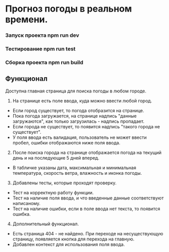 # Прогноз погоды в реальном времени.

### Запуск проекта npm run dev

### Тестирование npm run test

### Сборка проекта npm run build

## Функционал 

Доступна главная страница для поиска погоды в любом городе. 
1. На странице есть поле ввода, куда можно ввести любой город. 
- Если город существует, то погода отобразится на странице. 
- Пока погода загружается, на странице надпись "данные загружаются", как только загрузилась - надпись пропадает.
- Если города не существует, то появится надпись "такого города не существует".
- У поля ввода есть валидация, пользователь не может ввести пробел, ошибки отображаются ниже поля ввода.
2. После поиска города на странице отображается погода на текущий день и на последующие 5 дней вперед.
- В табличке указаны дата, максимальная и минимальная температура, скорость ветра, влажность и иконка погоды.
3. Добавлены тесты, которые проходят проверку.
- Тест на корректную работу функции.
- Тест на наличие поля ввода, и что введенные данные соответствуют написаному.
- Тест на наличие ошибки, если в поле ввода нет текста, то появится ошибка.
4. Дополнительный функционал.
- Есть страница 404 - не найдено. При переходе на несуществующую страницу, появляется кнопка для перехода на главную.
- Добавлен контекст для использования поля ввода.
